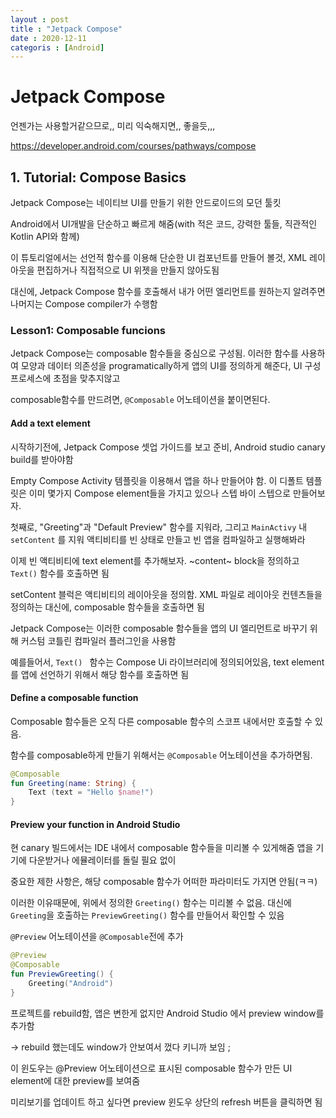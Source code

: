 ```yaml
---
layout : post
title : "Jetpack Compose"
date : 2020-12-11
categoris : [Android]
---
```


# Jetpack Compose

언젠가는 사용할거같으므로,, 미리 익숙해지면,, 좋을듯,,,

https://developer.android.com/courses/pathways/compose



## 1. Tutorial: Compose Basics

Jetpack Compose는 네이티브 UI를 만들기 위한 안드로이드의 모던 툴킷

Android에서 UI개발을 단순하고 빠르게 해줌(with 적은 코드, 강력한 툴들, 직관적인 Kotlin API와 함께)

이 튜토리얼에서는 선언적 함수를 이용해 단순한 UI 컴포넌트를 만들어 볼것, XML 레이아웃을 편집하거나 직접적으로 UI 위젯을 만들지 않아도됨

대신에, Jetpack Compose 함수를 호출해서 내가 어떤 엘리먼트를 원하는지 알려주면 나머지는 Compose compiler가 수행함 



### Lesson1: Composable funcions

Jetpack Compose는 composable 함수들을 중심으로 구성됨. 이러한 함수를 사용하여 모양과 데이터 의존성을 programatically하게 앱의 UI를 정의하게 해준다, UI 구성 프로세스에 초점을 맞추지않고

composable함수를 만드려면, `@Composable` 어노테이션을 붙이면된다.



#### Add a text element

시작하기전에, Jetpack Compose 셋업 가이드를 보고 준비, Android studio canary build를 받아야함

Empty Compose Activity 템플릿을 이용해서 앱을 하나 만들어야 함. 이 디폴트 템플릿은 이미 몇가지 Compose element들을 가지고 있으나 스텝 바이 스텝으로 만들어보자.

첫째로, "Greeting"과 "Default Preview" 함수를 지워라, 그리고 `MainActivy` 내 `setContent` 를 지워 액티비티를 빈 상태로 만들고 빈 앱을 컴파일하고 실행해봐라 

이제 빈 액티비티에 text element를 추가해보자. ~content~ block을 정의하고  `Text()` 함수를 호출하면 됨 

setContent 블럭은 액티비티의 레이아웃을 정의함. XML 파일로 레이아웃 컨텐츠들을 정의하는 대신에, composable 함수들을 호출하면 됨

Jetpack Compose는 이러한 composable 함수들을 앱의 UI 엘리먼트로 바꾸기 위해 커스텀 코틀린 컴파일러 플러그인을 사용함

예를들어서, `Text() ` 함수는 Compose Ui 라이브러리에 정의되어있음, text element를 앱에 선언하기 위해서 해당 함수를 호출하면 됨 



#### Define a composable function

Composable 함수들은 오직 다른 composable 함수의 스코프 내에서만 호출할 수 있음.

함수를 composable하게 만들기 위해서는 `@Composable` 어노테이션을 추가하면됨. 

```kotlin
@Composable
fun Greeting(name: String) {
    Text (text = "Hello $name!")
}
```



#### Preview your function in Android Studio

현 canary 빌드에서는 IDE 내에서 composable 함수들을 미리볼 수 있게해줌 앱을 기기에 다운받거나 에뮬레이터를 돌릴 필요 없이 

중요한 제한 사항은, 해당 composable 함수가 어떠한 파라미터도 가지면 안됨(ㅋㅋ)

이러한 이유때문에, 위에서 정의한 `Greeting()` 함수는 미리볼 수 없음. 대신에 `Greeting`을 호출하는  `PreviewGreeting()` 함수를 만들어서 확인할 수 있음

`@Preview` 어노테이션을 `@Composable`전에 추가 

```kotlin
@Preview
@Composable
fun PreviewGreeting() {
    Greeting("Android")
}
```

프로젝트를 rebuild함, 앱은 변한게 없지만 Android Studio 에서 preview window를 추가함 

 -> rebuild 했는데도 window가 안보여서 껐다 키니까 보임 ;

이 윈도우는 @Preview 어노테이션으로 표시된 composable 함수가 만든 UI element에 대한 preview를 보여줌

미리보기를 업데이트 하고 싶다면 preview 윈도우 상단의 refresh 버튼을 클릭하면 됨

